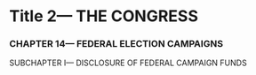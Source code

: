 
# Title 2— THE CONGRESS
### CHAPTER 14— FEDERAL ELECTION CAMPAIGNS

SUBCHAPTER I— DISCLOSURE OF FEDERAL CAMPAIGN FUNDS
